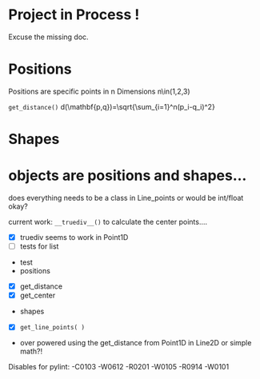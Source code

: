 # Project in Process !
Excuse the missing doc.

# Positions
Positions are specific points in n Dimensions n\in(1,2,3)

`get_distance()`
d(\mathbf{p,q})=\sqrt{\sum_{i=1}^n(p_i-q_i)^2}
# Shapes

# objects are positions and shapes...

does everything needs to be a class in Line_points or would be int/float okay?

current work:
`__truediv__()`
to calculate the center points....

- [x] truediv seems to work in Point1D
- [ ] tests for list

- test
- positions
- [x] get_distance
- [x] get_center
- shapes
- [x] ``get_line_points( )``

- over powered using the get_distance from Point1D in Line2D or simple math?!


Disables for pylint:
-C0103
-W0612
-R0201
-W0105
-R0914
-W0101
